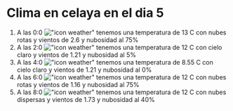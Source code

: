 # Clima en celaya en el dia 5

1. A las 0:0 !["icon weather"](http://openweathermap.org/img/w/04n.png) tenemos una temperatura de 13 C con nubes rotas y  vientos de 2.6 y nubosidad al 75%
1. A las 2:0 !["icon weather"](http://openweathermap.org/img/w/02n.png) tenemos una temperatura de 12 C con cielo claro y  vientos de 1.21 y nubosidad al 5%
1. A las 4:0 !["icon weather"](http://openweathermap.org/img/w/01n.png) tenemos una temperatura de 8.55 C con cielo claro y  vientos de 1.21 y nubosidad al 0%
1. A las 6:0 !["icon weather"](http://openweathermap.org/img/w/04n.png) tenemos una temperatura de 12 C con nubes rotas y  vientos de 1.16 y nubosidad al 75%
1. A las 8:0 !["icon weather"](http://openweathermap.org/img/w/03d.png) tenemos una temperatura de 12 C con nubes dispersas y  vientos de 1.73 y nubosidad al 40%
